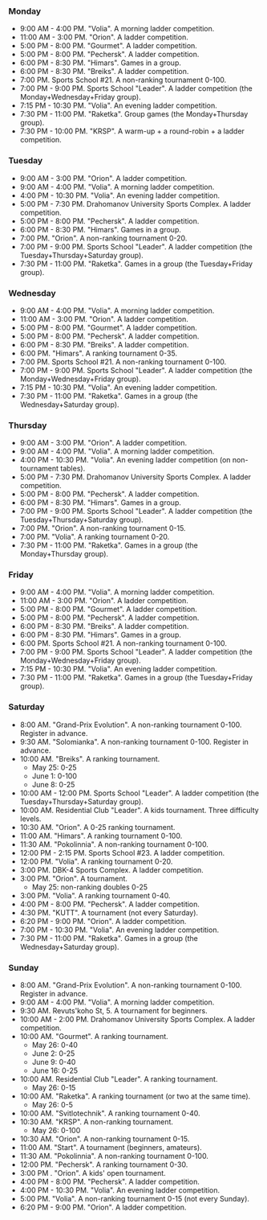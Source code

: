 
<h3 id="monday">Monday</h3>

* 9:00 AM - 4:00 PM. "Volia". A morning ladder competition.
* 11:00 AM - 3:00 PM. "Orion". A ladder competition.
* 5:00 PM - 8:00 PM. "Gourmet". A ladder competition.
* 5:00 PM - 8:00 PM. "Pechersk". A ladder competition.
* 6:00 PM - 8:30 PM. "Himars". Games in a group.
* 6:00 PM - 8:30 PM. "Breiks". A ladder competition.
* 7:00 PM. Sports School #21. A non-ranking tournament 0-100.
* 7:00 PM - 9:00 PM. Sports School "Leader". A ladder competition (the Monday+Wednesday+Friday group).
* 7:15 PM - 10:30 PM. "Volia". An evening ladder competition.
* 7:30 PM - 11:00 PM. "Raketka". Group games (the Monday+Thursday group).
* 7:30 PM - 10:00 PM. "KRSP". A warm-up + a round-robin + a ladder competition.

<h3 id="tuesday">Tuesday</h3>

* 9:00 AM - 3:00 PM. "Orion". A ladder competition.
* 9:00 AM - 4:00 PM. "Volia". A morning ladder competition.
* 4:00 PM - 10:30 PM. "Volia". An evening ladder competition.
* 5:00 PM - 7:30 PM. Drahomanov University Sports Complex. A ladder competition.
* 5:00 PM - 8:00 PM. "Pechersk". A ladder competition.
* 6:00 PM - 8:30 PM. "Himars". Games in a group.
* 7:00 PM. "Orion". A non-ranking tournament 0-20.
* 7:00 PM - 9:00 PM. Sports School "Leader". A ladder competition (the Tuesday+Thursday+Saturday group).
* 7:30 PM - 11:00 PM. "Raketka". Games in a group (the Tuesday+Friday group).

<h3 id="wednesday">Wednesday</h3>

* 9:00 AM - 4:00 PM. "Volia". A morning ladder competition.
* 11:00 AM - 3:00 PM. "Orion". A ladder competition.
* 5:00 PM - 8:00 PM. "Gourmet". A ladder competition.
* 5:00 PM - 8:00 PM. "Pechersk". A ladder competition.
* 6:00 PM - 8:30 PM. "Breiks". A ladder competition.
* 6:00 PM. "Himars". A ranking tournament 0-35.
* 7:00 PM. Sports School #21. A non-ranking tournament 0-100.
* 7:00 PM - 9:00 PM. Sports School "Leader". A ladder competition (the Monday+Wednesday+Friday group).
* 7:15 PM - 10:30 PM. "Volia". An evening ladder competition.
* 7:30 PM - 11:00 PM. "Raketka". Games in a group (the Wednesday+Saturday group).

<h3 id="thursday">Thursday</h3>

* 9:00 AM - 3:00 PM. "Orion". A ladder competition.
* 9:00 AM - 4:00 PM. "Volia". A morning ladder competition.
* 4:00 PM - 10:30 PM. "Volia". An evening ladder competition (on non-tournament tables).
* 5:00 PM - 7:30 PM. Drahomanov University Sports Complex. A ladder competition.
* 5:00 PM - 8:00 PM. "Pechersk". A ladder competition.
* 6:00 PM - 8:30 PM. "Himars". Games in a group.
* 7:00 PM - 9:00 PM. Sports School "Leader". A ladder competition (the Tuesday+Thursday+Saturday group).
* 7:00 PM. "Orion". A non-ranking tournament 0-15.
* 7:00 PM. "Volia". A ranking tournament 0-20.
* 7:30 PM - 11:00 PM. "Raketka". Games in a group (the Monday+Thursday group).

<h3 id="friday">Friday</h3>

* 9:00 AM - 4:00 PM. "Volia". A morning ladder competition.
* 11:00 AM - 3:00 PM. "Orion". A ladder competition.
* 5:00 PM - 8:00 PM. "Gourmet". A ladder competition.
* 5:00 PM - 8:00 PM. "Pechersk". A ladder competition.
* 6:00 PM - 8:30 PM. "Breiks". A ladder competition.
* 6:00 PM - 8:30 PM. "Himars". Games in a group.
* 6:00 PM. Sports School #21. A non-ranking tournament 0-100.
* 7:00 PM - 9:00 PM. Sports School "Leader". A ladder competition (the Monday+Wednesday+Friday group).
* 7:15 PM - 10:30 PM. "Volia". An evening ladder competition.
* 7:30 PM - 11:00 PM. "Raketka". Games in a group (the Tuesday+Friday group).

<h3 id="saturday">Saturday</h3>

* 8:00 AM. "Grand-Prix Evolution". A non-ranking tournament 0-100. Register in advance.
* 9:30 AM. "Solomianka". A non-ranking tournament 0-100. Register in advance.
* 10:00 AM. "Breiks". A ranking tournament.
  * May 25: 0-25
  * June 1: 0-100
  * June 8: 0-25
* 10:00 AM - 12:00 PM. Sports School "Leader". A ladder competition (the Tuesday+Thursday+Saturday group).
* 10:00 AM. Residential Club "Leader". A kids tournament. Three difficulty levels.
* 10:30 AM. "Orion". A 0-25 ranking tournament.
* 11:00 AM. "Himars". A ranking tournament 0-100.
* 11:30 AM. "Pokolinnia". A non-ranking tournament 0-100.
* 12:00 PM - 2:15 PM. Sports School #23. A ladder competition.
* 12:00 PM. "Volia". A ranking tournament 0-20.
* 3:00 PM. DBK-4 Sports Complex. A ladder competition.
* 3:00 PM. "Orion". A tournament.
  * May 25: non-ranking doubles 0-25
* 3:00 PM. "Volia". A ranking tournament 0-40.
* 4:00 PM - 8:00 PM. "Pechersk". A ladder competition.
* 4:30 PM. "KUTT". A tournament (not every Saturday).
* 6:20 PM - 9:00 PM. "Orion". A ladder competition.
* 7:00 PM - 10:30 PM. "Volia". An evening ladder competition.
* 7:30 PM - 11:00 PM. "Raketka". Games in a group (the Wednesday+Saturday group).

<h3 id="sunday">Sunday</h3>

* 8:00 AM. "Grand-Prix Evolution". A non-ranking tournament 0-100. Register in advance.
* 9:00 AM - 4:00 PM. "Volia". A morning ladder competition.
* 9:30 AM. Revuts'koho St, 5. A tournament for beginners.
* 10:00 AM - 2:00 PM. Drahomanov University Sports Complex. A ladder competition.
* 10:00 AM. "Gourmet". A ranking tournament.
  * May 26: 0-40
  * June 2: 0-25
  * June 9: 0-40
  * June 16: 0-25
* 10:00 AM. Residential Club "Leader". A ranking tournament.
  * May 26: 0-15
* 10:00 AM. "Raketka". A ranking tournament (or two at the same time).
  * May 26: 0-5
* 10:00 AM. "Svitlotechnik". A ranking tournament 0-40.
* 10:30 AM. "KRSP". A non-ranking tournament.
  * May 26: 0-100
* 10:30 AM. "Orion". A non-ranking tournament 0-15.
* 11:00 AM. "Start". A tournament (beginners, amateurs).
* 11:30 AM. "Pokolinnia". A non-ranking tournament 0-100.
* 12:00 PM. "Pechersk". A ranking tournament 0-30.
* 3:00 PM . "Orion". A kids' open tournament.
* 4:00 PM - 8:00 PM. "Pechersk". A ladder competition.
* 4:00 PM - 10:30 PM. "Volia". An evening ladder competition.
* 5:00 PM. "Volia". A non-ranking tournament 0-15 (not every Sunday).
* 6:20 PM - 9:00 PM. "Orion". A ladder competition.
